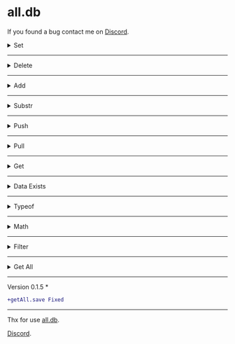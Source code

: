 # all.db

If you found a bug contact me on [Discord](https://discord.com/users/360322989515866112).




<details><summary>Set</summary>

```js
const data = require("all.db");
const db = new data({dataPath:"./data.json"});

// Sets a data in the database
db.set("nonametxt.test","all.db");
```
Output:
```json
{
  "nonametxt":{
    "test":"all.db"
  }
}
```

</details>


---


<details><summary>Delete</summary>

```js
const data = require("all.db");
const db = new data({dataPath:"./data.json"});

//Deletes data
db.delete("nonametxt.test");
db.remove("nonametxt.test");
```
Output:
```json
{}
```
</details>


---


<details><summary>Add</summary>

```js
const data = require("all.db");
const db = new data({dataPath:"./data.json"});

//If the data is a number, it adds a certain amount to data
db.add("nonametxt.number",1);
```
Output:
```
data + 1
```

</details>


---


<details><summary>Substr</summary>

```js
const data = require("all.db");
const db = new data({dataPath:"./data.json"});

//If the data is a number, it subtracts a certain amount from it
db.substr("nonametxt.number",1);
```
Output:
```
data - 1
```
</details>


---


<details><summary>Push</summary>

```js
const data = require("all.db");
const db = new data({dataPath:"./data.json"});
db.push("nonametxt.array",{name:"NoNametxt"});

//Pushes an element to an array
db.push("nonametxt.array",{name:"NoNametxt"},true); //If data is not an array It will convert the data to an array
```

Output:
```json
{
  "nonametxt":{
    "array":[
      {
        "name":"NoNametxt"
      }
    ]
  }
}
```

</details>


---


<details><summary>Pull</summary>

```js
const data = require("all.db");
const db = new data({dataPath:"./data.json"});

db.pull("nonametxt.array","NoNametxt","name");

//If the data is an array, it deletes the data you want
db.pull("nonametxt.array","NoNametxt");
```
Output:
```json
{
  "nonametxt":{
    "array":[]
  }
}
```
</details>


---



<details><summary>Get</summary>

```js
const data = require("all.db");
const db = new data({dataPath:"./data.json"});

//Fetches you the data
db.get("nonametxt");
db.fetch("nonametxt");
```
Output:
```json
"all.db"
```
</details>


---


<details><summary>Data Exists</summary>

```js
const data = require("all.db");
const db = new data({dataPath:"./data.json"});

//Checks the data is available
db.exists("nonametxt.test");
db.has("nonametxt.test");
```
Output:
```js
true or false
```
</details>


---


<details><summary>Typeof</summary>

```js
const data = require("all.db");
const db = new data({dataPath:"./data.json"});

//Shows the type of data
db.typeof("nonametxt.typeof"); // true or false (checks the string)

//Compares the type of data with the type you typed
db.typeof("nonametxt.typeof","number");

```
</details>


---

<details><summary>Math</summary>

```js
const data = require("all.db");
const db = new data({dataPath:"./data.json"});

//If the data is a number, applies math operations to data.
db.math("nonametxt","*",10);

```
</details>


---


<details><summary>Filter</summary>

```js
const data = require("all.db");
const db = new data({dataPath:"./data.json"});

//If you have entered data, it will filter and show you.
db.filter("Database",true); //Searches without checking case

```
Database:
```json
{
  "string": "DataBase",
  "otherString": "NoNametxt",
  "object": {
    "db": "Database"
  },
  "array": ["Database"]
}
```
Output:
```js
[
  [ 'string', 'DataBase' ],
  [ 'object.db', 'Database' ],
  [ 'array.0', 'Database' ]
]
```
</details>


---


<details><summary>Get All</summary>

```js
const data = require("all.db");
const db = new data({dataPath:"./data.json"});

db.getAll.text(true); //If output true it shows the file as readable, otherwise it shows the file as a single line

db.getAll.save(path); //Saves the file (Path is not required)
```

</details>


---
Version 0.1.5 *
```diff
+getAll.save Fixed
```
---

Thx for use [all.db](https://www.npmjs.com/package/all.db).

[Discord](https://discord.com/users/360322989515866112).
